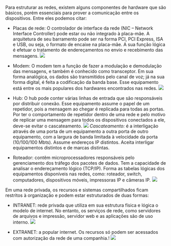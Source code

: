 
Para estruturar as redes, existem alguns componentes de hardware que são básicos, porém essenciais para prover a comunicação entre os dispositivos. Entre eles podemos citar:
- Placas de rede: O controlador de interface da rede (NIC – Network Interface Controller) pode estar ou não integrado à placa-mãe. A arquitetura de seu barramento pode ser na forma PCI, PCI Express, ISA e USB, ou seja, o formato de encaixe na placa-mãe. A sua função lógica é efetuar o tratamento de endereçamentos no envio e recebimento das mensagens.
![](placa_de_rede.png)
- Modem: O modem tem a função de fazer a modulação e demodulação das mensagens, e também é conhecido como transceptor. Em sua forma analógica, os dados são transmitidos pelo canal de voz; já na sua forma digital, é feita a codificação da banda base. Esse equipamento está entre os mais populares dos hardwares encontrados nas redes.
![](modem.png)
- Hub: O hub pode conter várias linhas de entrada que são responsáveis por distribuir conexão. Esse equipamento assume o papel de um repetidor, pois a mensagem ao chegar é replicada para todas as portas. Por ter o comportamento de repetidor dentro de uma rede e pelo motivo de replicar uma mensagem para todos os dispositivos conectados a ele, deve-se evitar o cascateamento.
![](hub.png)
_Cascateamento:_ é a interligação através de uma porta de um equipamento a outra porta de outro equipamento, com a largura de banda limitada à velocidade da porta (10/100/100 Mbts). Assume endereços IP distintos. Aceita interligar equipamentos distintos e de marcas distintas.

- Roteador: contêm microprocessadores responsáveis pelo gerenciamento dos tráfego dos pacotes de dados. Tem a capacidade de analisar o endereçamento lógico (TCP/IP). Forma as tabelas lógicas dos equipamentos disponíveis nas redes, como: roteador, switch, computadores, dispositivos móveis, impressoras IP e câmeras IP.
![](roteador.jpg)


Em uma rede privada, os recursos e sistemas compartilhados ficam restritos à organização e podem estar estruturados de duas formas:
- INTRANET: rede privada que utiliza em sua estrutura física e lógica o modelo de internet. No entanto, os serviços de rede, como servidores de arquivos e impressão, servidor web e as aplicações são de uso interno.
![](modelo_intranet.png)

- EXTRANET: a popular internet. Os recursos só podem ser acessados com autorização da rede de uma companhia.!
![](modelo_internet.png)


